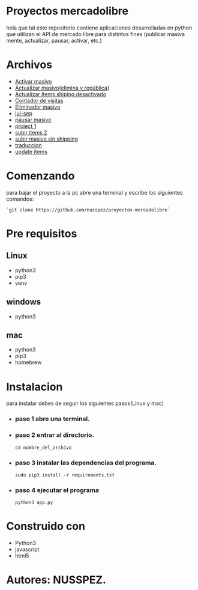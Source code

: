 # Proyectos mercadolibre

hola que tal este repositorio contiene aplicaciones desarrolladas en python que utilizan el API de mercado libre para distintos fines (publicar masiva mente, actualizar, pausar, activar, etc.)

# Archivos

 - [Activar masivo]()
 - [Actualizar masivo(elimina y república)]()
 - [Actualizar Items shiping desactivado]()
 - [Contador de visitas]()
 - [Eliminador masivo]()
 -  [jul-sep]()
 - [pausar masivo]()
 - [project 1]()
 - [subir items 2]()
 - [subir masivo sin shipping]()
 - [traduccion]()
 - [update items]()

# Comenzando

para bajar el proyecto a la pc  abre una terminal y escribe los siguientes comandos:
```
`git clone https://github.com/nusspez/proyectos-mercadolibre`
```

# Pre requisitos

## Linux

 - python3
 - pip3
 - venv

## windows

 - python3

## mac

- python3
- pip3
- homebrew

# Instalacion

para instalar debes de seguir los siguientes pasos(Linux y mac)

- ### paso 1 abre una terminal.

-  ### paso 2 entrar al directorio.

	`cd nombre_del_archivo`

- ### paso 3 instalar las dependencias del programa.

	`sudo pip3 install -r requirements.txt`

- ### paso 4 ejecutar el programa

	`python3 app.py`

# Construido con

 - Python3
 - javascript
 - html5

# Autores: NUSSPEZ.
